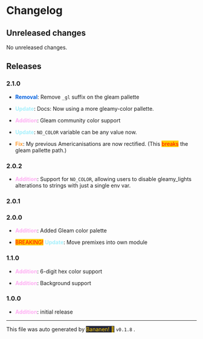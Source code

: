 
# Changelog


## Unreleased changes
            
No unreleased changes.

## Releases



### 2.1.0
-  **<span style="color: #0060df">Removal</span>**: Remove `_gl` suffix on the gleam pallette
-  **<span style="color: #a6f0fc">Update</span>**: Docs: Now using a more gleamy-color pallette.
-  **<span style="color: #ffaff3">Addition</span>**: Gleam community color support
-  **<span style="color: #a6f0fc">Update</span>**: `NO_COLOR` variable can be any value now.
-  **<span style="color: #ff9d35">Fix</span>**: My previous Americanisations are now rectified. (This <span style="color: red; background-color: #ffcc00">breaks</span> the gleam pallette path.)


### 2.0.2
-  **<span style="color: #ffaff3">Addition</span>**: Support for `NO_COLOR`, allowing users to disable gleamy_lights alterations to strings with just a single env var.


### 2.0.1


### 2.0.0
-  **<span style="color: #ffaff3">Addition</span>**: Added Gleam color palette
- <span style="color: red; background-color: #ffcc00">BREAKING!</span> **<span style="color: #a6f0fc">Update</span>**: Move premixes into own module


### 1.1.0
-  **<span style="color: #ffaff3">Addition</span>**: 6-digit hex color support
-  **<span style="color: #ffaff3">Addition</span>**: Background support


### 1.0.0
-  **<span style="color: #ffaff3">Addition</span>**: initial release


<hr>
            
This file was auto generated by [<span style="background-color: #24273a; color: #ffcc00">Bananen! 🍌</span>](https://github.com/strawmelonjuice/bananen/) `v0.1.8`
.